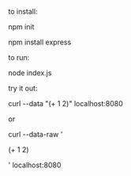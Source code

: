 to install:

npm init

npm install express

to run:

node index.js

try it out:

curl --data "(+ 1 2)" localhost:8080

or 

curl --data-raw ' 

 (+ 1 2)

' localhost:8080
